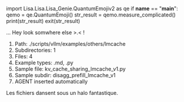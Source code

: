 
import Lisa.Lisa.Lisa_Genie.QuantumEmojiv2 as qe
if __name__ == "__main__":
  qemo = qe.QuantumEmoji()
  str_result = qemo.measure_complicated()
  print(str_result)
  exit(str_result)

... Hey look somwhere else >.< !

1. Path: ./scripts/vllm/examples/others/lmcache
2. Subdirectories: 1
3. Files: 4
4. Example types: .md, .py
5. Sample file: kv_cache_sharing_lmcache_v1.py
6. Sample subdir: disagg_prefill_lmcache_v1
7. AGENT inserted automatically

Les fichiers dansent sous un halo fantastique.
